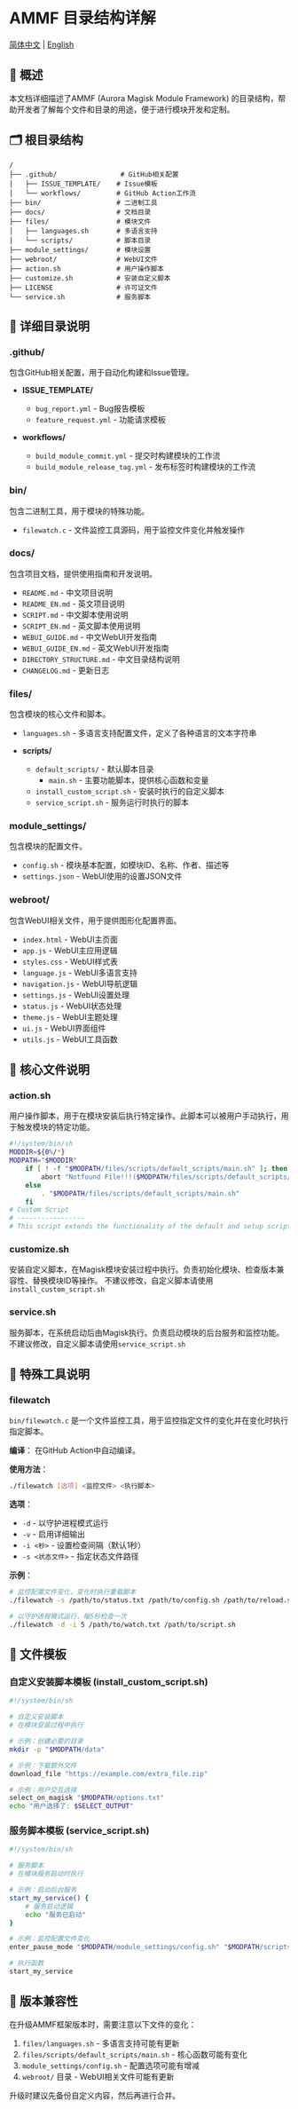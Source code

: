 # AMMF 目录结构详解

[简体中文](DIRECTORY_STRUCTURE.md) | [English](DIRECTORY_STRUCTURE_EN.md)

## 📂 概述

本文档详细描述了AMMF (Aurora Magisk Module Framework) 的目录结构，帮助开发者了解每个文件和目录的用途，便于进行模块开发和定制。

## 🗂️ 根目录结构

```
/
├── .github/                # GitHub相关配置
│   ├── ISSUE_TEMPLATE/    # Issue模板
│   └── workflows/         # GitHub Action工作流
├── bin/                   # 二进制工具
├── docs/                  # 文档目录
├── files/                 # 模块文件
│   ├── languages.sh       # 多语言支持
│   └── scripts/           # 脚本目录
├── module_settings/       # 模块设置
├── webroot/               # WebUI文件
├── action.sh              # 用户操作脚本
├── customize.sh           # 安装自定义脚本
├── LICENSE                # 许可证文件
└── service.sh             # 服务脚本
```

## 📁 详细目录说明

### .github/

包含GitHub相关配置，用于自动化构建和Issue管理。

- **ISSUE_TEMPLATE/**
  - `bug_report.yml` - Bug报告模板
  - `feature_request.yml` - 功能请求模板

- **workflows/**
  - `build_module_commit.yml` - 提交时构建模块的工作流
  - `build_module_release_tag.yml` - 发布标签时构建模块的工作流

### bin/

包含二进制工具，用于模块的特殊功能。

- `filewatch.c` - 文件监控工具源码，用于监控文件变化并触发操作

### docs/

包含项目文档，提供使用指南和开发说明。

- `README.md` - 中文项目说明
- `README_EN.md` - 英文项目说明
- `SCRIPT.md` - 中文脚本使用说明
- `SCRIPT_EN.md` - 英文脚本使用说明
- `WEBUI_GUIDE.md` - 中文WebUI开发指南
- `WEBUI_GUIDE_EN.md` - 英文WebUI开发指南
- `DIRECTORY_STRUCTURE.md` - 中文目录结构说明
- `CHANGELOG.md` - 更新日志

### files/

包含模块的核心文件和脚本。

- `languages.sh` - 多语言支持配置文件，定义了各种语言的文本字符串

- **scripts/**
  - `default_scripts/` - 默认脚本目录
    - `main.sh` - 主要功能脚本，提供核心函数和变量
  - `install_custom_script.sh` - 安装时执行的自定义脚本
  - `service_script.sh` - 服务运行时执行的脚本

### module_settings/

包含模块的配置文件。

- `config.sh` - 模块基本配置，如模块ID、名称、作者、描述等
- `settings.json` - WebUI使用的设置JSON文件

### webroot/

包含WebUI相关文件，用于提供图形化配置界面。

- `index.html` - WebUI主页面
- `app.js` - WebUI主应用逻辑
- `styles.css` - WebUI样式表
- `language.js` - WebUI多语言支持
- `navigation.js` - WebUI导航逻辑
- `settings.js` - WebUI设置处理
- `status.js` - WebUI状态处理
- `theme.js` - WebUI主题处理
- `ui.js` - WebUI界面组件
- `utils.js` - WebUI工具函数

## 📄 核心文件说明

### action.sh

用户操作脚本，用于在模块安装后执行特定操作。此脚本可以被用户手动执行，用于触发模块的特定功能。

```bash
#!/system/bin/sh
MODDIR=${0%/*}
MODPATH="$MODDIR"
    if [ ! -f "$MODPATH/files/scripts/default_scripts/main.sh" ]; then
        abort "Notfound File!!!($MODPATH/files/scripts/default_scripts/main.sh)"
    else
        . "$MODPATH/files/scripts/default_scripts/main.sh"
    fi
# Custom Script
# -----------------
# This script extends the functionality of the default and setup scripts, allowing direct use of their variables and functions.
```

### customize.sh

安装自定义脚本，在Magisk模块安装过程中执行。负责初始化模块、检查版本兼容性、替换模块ID等操作。
不建议修改，自定义脚本请使用`install_custom_script.sh`

### service.sh

服务脚本，在系统启动后由Magisk执行。负责启动模块的后台服务和监控功能。
不建议修改，自定义脚本请使用`service_script.sh`

## 🔧 特殊工具说明

### filewatch

`bin/filewatch.c` 是一个文件监控工具，用于监控指定文件的变化并在变化时执行指定脚本。

**编译**：
在GitHub Action中自动编译。

**使用方法**：
```bash
./filewatch [选项] <监控文件> <执行脚本>
```

**选项**：
- `-d` - 以守护进程模式运行
- `-v` - 启用详细输出
- `-i <秒>` - 设置检查间隔（默认1秒）
- `-s <状态文件>` - 指定状态文件路径

**示例**：
```bash
# 监控配置文件变化，变化时执行重载脚本
./filewatch -s /path/to/status.txt /path/to/config.sh /path/to/reload.sh

# 以守护进程模式运行，每5秒检查一次
./filewatch -d -i 5 /path/to/watch.txt /path/to/script.sh
```

## 📝 文件模板

### 自定义安装脚本模板 (install_custom_script.sh)

```bash
#!/system/bin/sh

# 自定义安装脚本
# 在模块安装过程中执行

# 示例：创建必要的目录
mkdir -p "$MODPATH/data"

# 示例：下载额外文件
download_file "https://example.com/extra_file.zip"

# 示例：用户交互选择
select_on_magisk "$MODPATH/options.txt"
echo "用户选择了: $SELECT_OUTPUT"
```

### 服务脚本模板 (service_script.sh)

```bash
#!/system/bin/sh

# 服务脚本
# 在模块服务启动时执行

# 示例：启动后台服务
start_my_service() {
    # 服务启动逻辑
    echo "服务已启动"
}

# 示例：监控配置文件变化
enter_pause_mode "$MODPATH/module_settings/config.sh" "$MODPATH/scripts/reload_config.sh"

# 执行函数
start_my_service
```

## 🔄 版本兼容性

在升级AMMF框架版本时，需要注意以下文件的变化：

1. `files/languages.sh` - 多语言支持可能有更新
2. `files/scripts/default_scripts/main.sh` - 核心函数可能有变化
3. `module_settings/config.sh` - 配置选项可能有增减
4. `webroot/` 目录 - WebUI相关文件可能有更新

升级时建议先备份自定义内容，然后再进行合并。